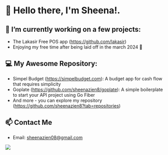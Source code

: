 # 👋 Hello there, I'm Sheena!.

## 🔭 I’m currently working on a few projects:
* The Lakasir Free POS app (https://github.com/lakasir)
* Enjoying my free time after being laid off in the march 2024 🚀

## 💻 My Awesome Repository:
* Simpel Budget (https://simpelbudget.com): A budget app for cash flow that requires simplicity
* Goplate (https://github.com/sheenazien8/goplate): A simple boilerplate to start your API project using Go Fiber
* And more - you can explore my repository (https://github.com/sheenazien8?tab=repositories)

## 📫 Contact Me
* Email: sheenazien08@gmail.com

![](https://komarev.com/ghpvc/?username=sheenazien8&color=green)

<!--
**sheenazien8/sheenazien8** is a ✨ _special_ ✨ repository because its `README.md` (this file) appears on your GitHub profile.

Here are some ideas to get you started:
- 🌱 I’m currently learning ...
- 👯 I’m looking to collaborate on ...
- 🤔 I’m looking for help with ...
- 💬 Ask me about ...
- 📫 How to reach me: ...
- 😄 Pronouns: ...
- ⚡ Fun fact: ...
-->
